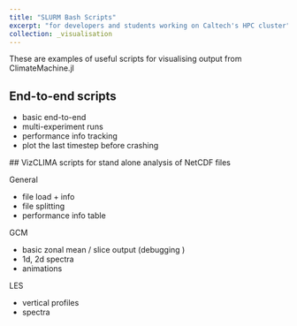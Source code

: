 ```yaml
---
title: "SLURM Bash Scripts"
excerpt: "for developers and students working on Caltech's HPC cluster"
collection: _visualisation
---
```


These are examples of useful scripts for visualising output from ClimateMachine.jl

## End-to-end scripts
- basic end-to-end
- multi-experiment runs
- performance info tracking
- plot the last timestep before crashing


## VizCLIMA scripts for stand alone analysis of NetCDF files

General
- file load + info
- file splitting
- performance info table

GCM
- basic zonal mean / slice output (debugging )
- 1d, 2d spectra
- animations

LES
- vertical profiles
- spectra
